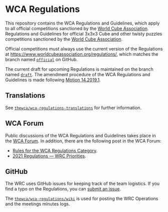 # WCA Regulations

This repository contains the WCA Regulations and Guidelines, which apply to all official competitions sanctioned by the [World Cube Association](http://www.worldcubeassociation.org/).
Regulations and Guidelines for official 3x3x3 Cube and other twisty puzzles competitions sanctioned by the [World Cube Association](http://www.worldcubeassociation.org/).

Official competitions must always use the current version of the Regulations at <https://www.worldcubeassociation.org/regulations/>, which matches the branch named [`official`](https://github.com/thewca/wca-regulations/tree/official) on GitHub.

The current draft for upcoming Regulations is maintained on the branch named [`draft`](https://github.com/thewca/wca-regulations/tree/draft). The amendment procedure of the WCA Regulations and Guidelines is made following [Motion 14.2019.1](https://www.worldcubeassociation.org/documents/motions/14.2019.1%20-%20Amendments%20of%20Regulations.pdf).

## Translations

See [`thewca/wca-regulations-translations`](https://github.com/thewca/wca-regulations-translations) for further information.

## WCA Forum

Public discussions of the WCA Regulations and Guidelines takes place in the [WCA Forum](https://forum.worldcubeassociation.org/c/regulations). In addition, there are the following post in the WCA Forum:

- [Rules for the WCA Regulations Category](https://forum.worldcubeassociation.org/t/rules-for-the-wca-regulations-category).
- [2021 Regulations — WRC Priorities](https://forum.worldcubeassociation.org/t/2021-regulations-wrc-priorities).

## GitHub

The WRC uses GitHub issues for keeping track of the team logistics. If you find a typo on the Regulations, you can [submit an issue](https://github.com/thewca/wca-regulations/issues/new?assignees=&labels=typo&template=typo-report.md&title=).

The [`thewca/wca-regulations/wiki`](https://github.com/thewca/wca-regulations/wiki) is used for posting the WRC Operations and the meetings minutes logs.
